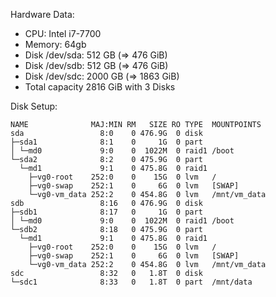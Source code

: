 Hardware Data:
- CPU: Intel i7-7700
- Memory:  64gb
- Disk /dev/sda: 512 GB (=> 476 GiB) 
- Disk /dev/sdb: 512 GB (=> 476 GiB) 
- Disk /dev/sdc: 2000 GB (=> 1863 GiB) 
- Total capacity 2816 GiB with 3 Disks

Disk Setup:

```
NAME              MAJ:MIN RM   SIZE RO TYPE  MOUNTPOINTS
sda                 8:0    0 476.9G  0 disk  
├─sda1              8:1    0     1G  0 part  
│ └─md0             9:0    0  1022M  0 raid1 /boot
└─sda2              8:2    0 475.9G  0 part  
  └─md1             9:1    0 475.8G  0 raid1 
    ├─vg0-root    252:0    0    15G  0 lvm   /
    ├─vg0-swap    252:1    0     6G  0 lvm   [SWAP]
    └─vg0-vm_data 252:2    0 454.8G  0 lvm   /mnt/vm_data
sdb                 8:16   0 476.9G  0 disk  
├─sdb1              8:17   0     1G  0 part  
│ └─md0             9:0    0  1022M  0 raid1 /boot
└─sdb2              8:18   0 475.9G  0 part  
  └─md1             9:1    0 475.8G  0 raid1 
    ├─vg0-root    252:0    0    15G  0 lvm   /
    ├─vg0-swap    252:1    0     6G  0 lvm   [SWAP]
    └─vg0-vm_data 252:2    0 454.8G  0 lvm   /mnt/vm_data
sdc                 8:32   0   1.8T  0 disk  
└─sdc1              8:33   0   1.8T  0 part  /mnt/data
```
